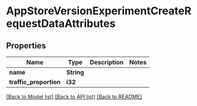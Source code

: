 # AppStoreVersionExperimentCreateRequestDataAttributes

## Properties

Name | Type | Description | Notes
------------ | ------------- | ------------- | -------------
**name** | **String** |  | 
**traffic_proportion** | **i32** |  | 

[[Back to Model list]](../README.md#documentation-for-models) [[Back to API list]](../README.md#documentation-for-api-endpoints) [[Back to README]](../README.md)


